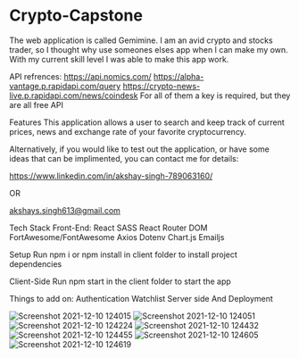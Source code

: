 # Crypto-Capstone

The web application is called Gemimine. 
I am an avid crypto and stocks trader, so I thought why use someones elses app when I can make my own.
With my current skill level I was able to make this app work.


API refrences:  https://api.nomics.com/
                https://alpha-vantage.p.rapidapi.com/query
                https://crypto-news-live.p.rapidapi.com/news/coindesk
                For all of them a key is required, but they are all free API

Features
This application allows a user to search and keep track of current prices, news and exchange rate of your favorite cryptocurrency.


Alternatively, if you would like to test out the application, or have some ideas that can be implimented, you can contact me for details:

https://www.linkedin.com/in/akshay-singh-789063160/

OR

akshays.singh613@gmail.com

Tech Stack
Front-End:
React
SASS
React Router DOM
FortAwesome/FontAwesome
Axios
Dotenv
Chart.js
Emailjs



Setup
Run npm i or npm install in client folder to install project dependencies

Client-Side
Run npm start in the client folder to start the app

Things to add on:
Authentication
Watchlist
Server side
And Deployment

![Screenshot 2021-12-10 124015](https://user-images.githubusercontent.com/84803235/145619044-5f88d70c-99c1-4663-9c26-7f7bc3588b5d.png)
![Screenshot 2021-12-10 124051](https://user-images.githubusercontent.com/84803235/145619081-b17cc37d-eb10-4804-9001-23c811069339.png)
![Screenshot 2021-12-10 124224](https://user-images.githubusercontent.com/84803235/145619164-8aa510b0-1506-48b9-a64f-cfbf89aa6534.png)
![Screenshot 2021-12-10 124432](https://user-images.githubusercontent.com/84803235/145619190-608a675a-7283-4681-a487-76b5b0b36588.png)
![Screenshot 2021-12-10 124455](https://user-images.githubusercontent.com/84803235/145619279-833ad322-d8c7-43ff-b60a-ac3c851854e0.png)
![Screenshot 2021-12-10 124605](https://user-images.githubusercontent.com/84803235/145619328-bda45ebd-0970-4aa1-99ad-c858e234a6f4.png)
![Screenshot 2021-12-10 124619](https://user-images.githubusercontent.com/84803235/145619333-63e087de-41b8-49c8-b8c5-002a87504597.png)


